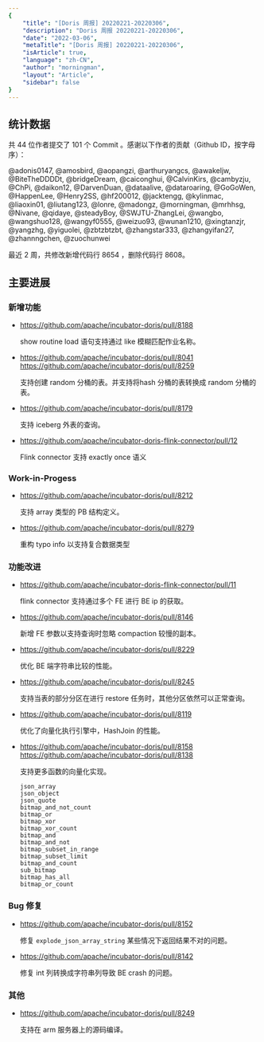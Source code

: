 ```yaml
---
{
    "title": "[Doris 周报] 20220221-20220306",
    "description": "Doris 周报 20220221-20220306",
    "date": "2022-03-06",
    "metaTitle": "[Doris 周报] 20220221-20220306",
    "isArticle": true,
    "language": "zh-CN",
    "author": "morningman",
    "layout": "Article",
    "sidebar": false
}
---
```


<!--
Licensed to the Apache Software Foundation (ASF) under one
or more contributor license agreements.  See the NOTICE file
distributed with this work for additional information
regarding copyright ownership.  The ASF licenses this file
to you under the Apache License, Version 2.0 (the
"License"); you may not use this file except in compliance
with the License.  You may obtain a copy of the License at

  http://www.apache.org/licenses/LICENSE-2.0

Unless required by applicable law or agreed to in writing,
software distributed under the License is distributed on an
"AS IS" BASIS, WITHOUT WARRANTIES OR CONDITIONS OF ANY
KIND, either express or implied.  See the License for the
specific language governing permissions and limitations
under the License.
-->

## 统计数据

共 44 位作者提交了 101 个 Commit 。感谢以下作者的贡献（Github ID，按字母序）：

@adonis0147, @amosbird, @aopangzi, @arthuryangcs, @awakeljw, @BiteTheDDDDt, @bridgeDream, @caiconghui, @CalvinKirs, @cambyzju, @ChPi, @daikon12, @DarvenDuan, @dataalive, @dataroaring, @GoGoWen, @HappenLee, @Henry2SS, @hf200012, @jacktengg, @kylinmac, @liaoxin01, @liutang123, @lonre, @madongz, @morningman, @mrhhsg, @Nivane, @qidaye, @steadyBoy, @SWJTU-ZhangLei, @wangbo, @wangshuo128, @wangyf0555, @weizuo93, @wunan1210, @xingtanzjr, @yangzhg, @yiguolei, @zbtzbtzbt, @zhangstar333, @zhangyifan27, @zhannngchen, @zuochunwei

最近 2 周，共修改新增代码行 8654 ，删除代码行 8608。

## 主要进展

### 新增功能

* https://github.com/apache/incubator-doris/pull/8188

    show routine load 语句支持通过 like 模糊匹配作业名称。
    
* https://github.com/apache/incubator-doris/pull/8041
  https://github.com/apache/incubator-doris/pull/8259

    支持创建 random 分桶的表。并支持将hash 分桶的表转换成 random 分桶的表。
    
* https://github.com/apache/incubator-doris/pull/8179

    支持 iceberg 外表的查询。
    
* https://github.com/apache/incubator-doris-flink-connector/pull/12

    Flink connector 支持 exactly once 语义
    
### Work-in-Progess

* https://github.com/apache/incubator-doris/pull/8212

    支持 array 类型的 PB 结构定义。

* https://github.com/apache/incubator-doris/pull/8279

    重构 typo info 以支持复合数据类型

### 功能改进

* https://github.com/apache/incubator-doris-flink-connector/pull/11

    flink connector 支持通过多个 FE 进行 BE ip 的获取。

* https://github.com/apache/incubator-doris/pull/8146

    新增 FE 参数以支持查询时忽略 compaction 较慢的副本。

* https://github.com/apache/incubator-doris/pull/8229

    优化 BE 端字符串比较的性能。
    
* https://github.com/apache/incubator-doris/pull/8245

    支持当表的部分分区在进行 restore 任务时，其他分区依然可以正常查询。
    
* https://github.com/apache/incubator-doris/pull/8119

    优化了向量化执行引擎中，HashJoin 的性能。  
    
* https://github.com/apache/incubator-doris/pull/8158
  https://github.com/apache/incubator-doris/pull/8138

    支持更多函数的向量化实现。
    
    ```
    json_array
    json_object
    json_quote
    bitmap_and_not_count
    bitmap_or
    bitmap_xor
    bitmap_xor_count
    bitmap_and
    bitmap_and_not
    bitmap_subset_in_range
    bitmap_subset_limit
    bitmap_and_count
    sub_bitmap
    bitmap_has_all
    bitmap_or_count
    ```

### Bug 修复

* https://github.com/apache/incubator-doris/pull/8152

    修复 `explode_json_array_string` 某些情况下返回结果不对的问题。

* https://github.com/apache/incubator-doris/pull/8142

    修复 int 列转换成字符串列导致 BE crash 的问题。
    
### 其他

* https://github.com/apache/incubator-doris/pull/8249

    支持在 arm 服务器上的源码编译。